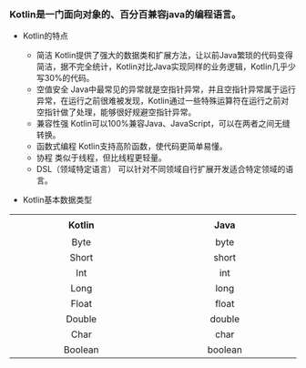 ### Kotlin是一门面向对象的、百分百兼容java的编程语言。
* Kotlin的特点
    * 简洁 Kotlin提供了强大的数据类和扩展方法，让以前Java繁琐的代码变得简洁，据不完全统计，Kotlin对比Java实现同样的业务逻辑，Kotlin几乎少写30%的代码。
    * 空值安全 Java中最常见的异常就是空指针异常，并且空指针异常属于运行异常，在运行之前很难被发现，Kotlin通过一些特殊运算符在运行之前对空指针做了处理，能够很好规避空指针异常。
    * 兼容性强 Kotlin可以100%兼容Java、JavaScript，可以在两者之间无缝转换。
    * 函数式编程 Kotlin支持高阶函数，使代码更简单易懂。
    * 协程 类似于线程，但比线程更轻量。
    * DSL（领域特定语言） 可以针对不同领域自行扩展开发适合特定领域的语言。
    
* Kotlin基本数据类型
    
<table margin-left=40>
    <tr height=36 align=center>
        <th height=36 width=400>Kotlin</td>
        <th width=400>Java</td>
    </tr>
    <tr height=27 align=center>
        <td height=27>Byte</td>
        <td >byte</td>
    </tr>
    <tr height=27 align=center>
        <td height=27>Short</td>
        <td>short</td>
    </tr>
    <tr height=27 align=center>
        <td height=27>Int</td>
        <td>int</td>
    </tr>
    <tr height=27 align=center>
        <td height=27>Long</td>
        <td class=xl65>long</td>
    </tr>
    <tr height=27 align=center>
        <td height=27>Float</td>
        <td>float</td>
    </tr>
    <tr height=27 align=center>
        <td height=27>Double</td>
        <td>double</td>
    </tr>
    <tr height=27 align=center>
        <td height=27>Char</td>
        <td>char</td>
    </tr>
    <tr height=27 align=center>
        <td height=27>Boolean</td>
        <td>boolean</td>
    </tr>
</table>
